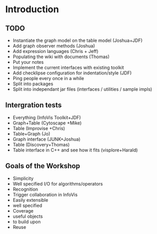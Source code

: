 # Introduction #

## TODO ##

  * Instantiate the graph model on the table model (Joshua+JDF)
  * Add graph observer methods (Joshua)
  * Add expression languages (Chris + Jeff)
  * Populating the wiki with documents (Thomas)
  * Put your notes
  * Implement the current interfaces with existing toolkit
  * Add checklipse configuration for indentation/style (JDF)
  * Ping people every once in a while
  * Split into packages
  * Split into independant jar files (interfaces / utilities / sample impls)

## Intergration tests ##

  * Everything (InfoVis Toolkit+JDF)
  * Graph+Table (Cytoscape +Mike)
  * Table (Improvise +Chris)
  * Table+Graph (Jo)
  * Graph interface (JUNK+Joshua)
  * Table (Discovery+Thomas)
  * Table interface in C++ and see how it fits (visplore+Harald)

## Goals of the Workshop ##

  * Simplicity
  * Well specified I/O for algorithms/operators
  * Recognition
  * Trigger collaboration in InfoVis
  * Easily extensible
  * well specified
  * Coverage
  * useful objects
  * to build upon
  * Reuse